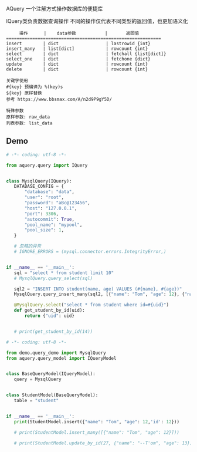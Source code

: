 
AQuery 一个注解方式操作数据库的便捷库 


IQuery类负责数据查询操作
不同的操作仅代表不同类型的返回值，也更加语义化


         操作      |    data参数           |       返回值
    ===========================================================
    insert        | dict                  | lastrowid {int}
    insert_many   | list[dict]            | rowcount {int}
    select        | dict                  | fetchall {list[dict]}
    select_one    | dict                  | fetchone {dict}
    update        | dict                  | rowcount {int}
    delete        | dict                  | rowcount {int}

    关键字使用
    #{key} 预编译为 %(key)s
    ${key} 原样替换
    参考 https://www.bbsmax.com/A/n2d9P9gY5D/

    特殊参数
    原样参数: raw_data
    列表参数: list_data
    
 ## Demo
 ```python
# -*- coding: utf-8 -*-

from aquery.query import IQuery


class MysqlQuery(IQuery):
    DATABASE_CONFIG = {
        "database": "data",
        "user": "root",
        "password": "aBc@123456",
        "host": "127.0.0.1",
        "port": 3306,
        "autocommit": True,
        "pool_name": "mypool",
        "pool_size": 1,
    }

    # 忽略的异常
    # IGNORE_ERRORS = (mysql.connector.errors.IntegrityError,)


if __name__ == '__main__':
    sql = "select * from student limit 10"
    # MysqlQuery.query_select(sql)

    sql2 = "INSERT INTO student(name, age) VALUES (#{name}, #{age})"
    MysqlQuery.query_insert_many(sql2, [{"name": "Tom", "age": 12}, {"name": "Tom", "age": 12}])

    @MysqlQuery.select("select * from student where id=#{uid}")
    def get_student_by_id(uid):
        return {"uid": uid}


    # print(get_student_by_id(14))
``` 
 
 ```python
# -*- coding: utf-8 -*-

from demo.query_demo import MysqlQuery
from aquery.query_model import IQueryModel


class BaseQueryModel(IQueryModel):
    query = MysqlQuery


class StudentModel(BaseQueryModel):
    table = "student"


if __name__ == '__main__':
    print(StudentModel.insert({"name": "Tom", "age": 12,'id': 12}))

    # print(StudentModel.insert_many([{"name": "Tom", "age": 12}]))

    # print(StudentModel.update_by_id(27, {"name": "--T'om", "age": 13}))
```
